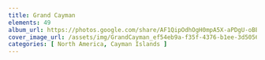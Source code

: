 ```yaml
---
title: Grand Cayman
elements: 49
album_url: https://photos.google.com/share/AF1QipOdhOgH0mpA5X-aPDgU-oBEXAsrW3xdvgXyVsJ-Boiw329_j2pIKzTuOiN8flEVzQ?key=RnlJaEtOY0NLVGpDcGlhcWxZbG53Q0NVZVBBRE93
cover_image_url: /assets/img/GrandCayman_ef54eb9a-f35f-4376-b1ee-3d50566a1a0f.jpg
categories: [ North America, Cayman Islands ]
---
```

